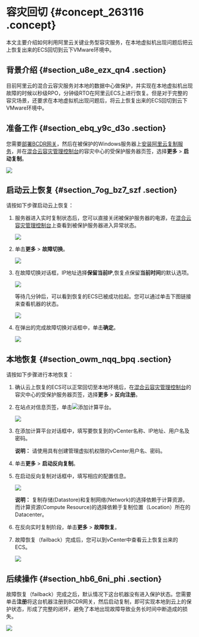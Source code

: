 # 容灾回切 {#concept_263116 .concept}

本文主要介绍如何利用阿里云关键业务型容灾服务，在本地虚拟机出现问题后把云上恢复出来的ECS回切到云下VMware环境中。

## 背景介绍 {#section_u8e_ezx_qn4 .section}

目前阿里云的混合云容灾服务对本地的数据中心做保护，并实现在本地虚拟机出现故障的时候以秒级RPO，分钟级RTO在阿里云ECS上进行恢复。但是对于完整的容灾场景，还要求在本地虚拟机出现问题后，将云上恢复出来的ECS回切到云下VMware环境中。

## 准备工作 {#section_ebq_y9c_d3o .section}

您需要[部署BCDR网关](https://help.aliyun.com/document_detail/92482.html)，然后在被保护的Windows服务器上[安装阿里云复制服务](https://help.aliyun.com/document_detail/92483.html)，并在[混合云容灾管理控制台](https://hdr.console.aliyun.com)的容灾中心的受保护服务器页签，选择**更多** \> **启动复制**。

![](http://static-aliyun-doc.oss-cn-hangzhou.aliyuncs.com/assets/img/217442/155739298446862_zh-CN.png)

## 启动云上恢复 {#section_7og_bz7_szf .section}

请按如下步骤启动云上恢复：

1.  服务器进入实时复制状态后，您可以直接关闭被保护服务器的电源，在[混合云容灾管理控制台](https://hdr.console.aliyun.com)上查看到被保护服务器进入异常状态。

    ![](http://static-aliyun-doc.oss-cn-hangzhou.aliyuncs.com/assets/img/217442/155739298446867_zh-CN.png)

2.  单击**更多** \> **故障切换**。

    ![](http://static-aliyun-doc.oss-cn-hangzhou.aliyuncs.com/assets/img/217442/155739298446875_zh-CN.jpg)

3.  在故障切换对话框，IP地址选择**保留当前IP**,恢复点保留**当前时间**的默认选项。

    ![](http://static-aliyun-doc.oss-cn-hangzhou.aliyuncs.com/assets/img/217442/155739298446876_zh-CN.jpg)

    等待几分钟后，可以看到恢复的ECS已被成功拉起。您可以通过单击下图链接来查看机器的状态。

    ![](http://static-aliyun-doc.oss-cn-hangzhou.aliyuncs.com/assets/img/217442/155739298446881_zh-CN.png)

4.  在弹出的完成故障切换对话框中，单击**确定**。

    ![](http://static-aliyun-doc.oss-cn-hangzhou.aliyuncs.com/assets/img/217442/155739298446886_zh-CN.png)


## 本地恢复 {#section_owm_nqq_bpq .section}

请按如下步骤进行本地恢复：

1.  确认云上恢复的ECS可以正常回切至本地环境后，在[混合云容灾管理控制台](https://hdr.console.aliyun.com)的容灾中心的受保护服务器页签，选择**更多** \> **反向注册**。
2.  在站点对信息页签，单击![](http://static-aliyun-doc.oss-cn-hangzhou.aliyuncs.com/assets/img/217442/155739298446891_zh-CN.jpg)添加计算平台。

    ![](http://static-aliyun-doc.oss-cn-hangzhou.aliyuncs.com/assets/img/217442/155739298546904_zh-CN.jpg)

3.  在添加计算平台对话框中，填写要恢复到的vCenter名称、IP地址、用户名及密码。

    **说明：** 请使用具有创建管理虚拟机权限的vCenter用户名、密码。

4.  单击**更多** \> **启动反向复制**。
5.  在启动反向复制对话框中，填写相应的配置信息。

    ![](http://static-aliyun-doc.oss-cn-hangzhou.aliyuncs.com/assets/img/217442/155739298546905_zh-CN.png)

    **说明：** 复制存储\(Datastore\)和复制网络\(Network\)的选择依赖于计算资源，而计算资源\(Compute Resource\)的选择依赖于复制位置（Location）所在的Datacenter。

6.  在反向实时复制阶段，单击**更多** \> **故障恢复**。
7.  故障恢复（failback）完成后，您可以到vCenter中查看云上恢复出来的ECS。

    ![](http://static-aliyun-doc.oss-cn-hangzhou.aliyuncs.com/assets/img/217442/155739298546902_zh-CN.png)


## 后续操作 {#section_hb6_6ni_phi .section}

故障恢复（failback）完成之后，默认情况下这台机器没有进入保护状态。您需要单击**注册**将这台机器注册到BCDR网关，然后启动复制，即可实现本地到云上的保护状态，形成了完整的闭环，避免了本地出现故障导致业务长时间中断造成的损失。

![](http://static-aliyun-doc.oss-cn-hangzhou.aliyuncs.com/assets/img/217442/155739298546931_zh-CN.png)

